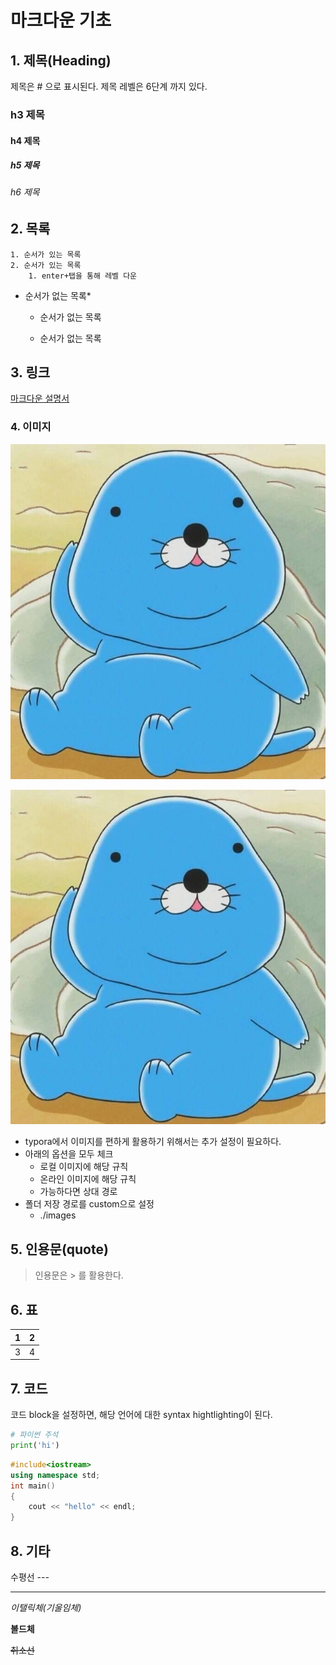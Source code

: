 # 마크다운 기초

## 1. 제목(Heading)

제목은 # 으로 표시된다. 제목 레벨은 6단계 까지 있다.

### h3 제목

#### h4 제목

##### h5 제목

###### h6 제목

## 2. 목록

	1. 순서가 있는 목록
 	2. 순서가 있는 목록
      	1. enter+탭을 통해 레벨 다운

* 순서가 없는 목록*

  * 순서가 없는 목록

  * 순서가 없는 목록

## 3. 링크

[마크다운 설명서](https://guides.github.com/features/mastering-markdown/)

### 4. 이미지

![1](images/KakaoTalk_Moim_4UjmLsR1AohJhEmSqqNZkX7uHKU0kp.jpg)

![1](images/KakaoTalk_Moim_4UjmLsR1AohJhEmSqqNZkX7uHKU0kp.jpg)

* typora에서 이미지를 편하게 활용하기 위해서는 추가 설정이 필요하다.
* 아래의 옵션을 모두 체크
  * 로컬 이미지에 해당 규칙
  * 온라인 이미지에 해당 규칙
  * 가능하다면 상대 경로
* 폴더 저장 경로를 custom으로 설정
  * ./images

## 5. 인용문(quote)

>  인용문은 > 를 활용한다.

## 6. 표

| 1| 2|
| ---- | ---- |
| 3    | 4    |



## 7. 코드

코드 block을 설정하면, 해당 언어에 대한 syntax hightlighting이 된다.

```python
# 파이썬 주석
print('hi')

```

```c++
#include<iostream>
using namespace std;
int main()
{
    cout << "hello" << endl;
}
```

## 8. 기타

수평선 ---

---

*이탤릭체(기울임체)*

**볼드체**

~~취소선~~



